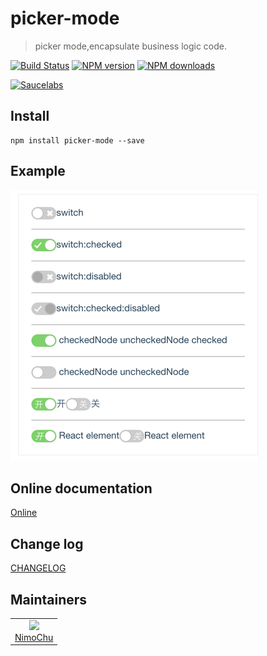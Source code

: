 # picker-mode

> picker mode,encapsulate business logic code.

[![Build Status](https://api.travis-ci.org/fast-flow/picker-mode.svg)](https://travis-ci.org/fast-flow/picker-mode)
[![NPM version](https://img.shields.io/npm/v/picker-mode.svg?style=flat)](https://npmjs.org/package/picker-mode)
[![NPM downloads](http://img.shields.io/npm/dm/picker-mode.svg?style=flat)](https://npmjs.org/package/picker-mode)

[![Saucelabs](https://saucelabs.com/browser-matrix/picker-mode.svg)](https://saucelabs.com/u/picker-mode)

## Install

```shell
npm install picker-mode --save
```

## Example

[![Preview](./example/preview.png)](http://fast-flow.github.io/picker-mode/example)

## Online documentation

[Online](http://fast-flow.github.io/picker-mode)

## Change log

[CHANGELOG](./CHANGELOG.md)


## Maintainers

<table>
  <tbody>
    <tr>
      <td align="center">
        <a href="https://github.com/nimojs"><img width="150 height="150" src="https://github.com/nimojs.png?s=150" /></a>
        <br>
        <a href="https://github.com/nimojs">NimoChu</a>
      </td>
    <tr>
  <tbody>
</table>

